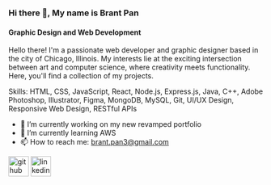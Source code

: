 ### Hi there 👋, My name is Brant Pan
#### Graphic Design and Web Development

Hello there! I'm a passionate web developer and graphic designer based in the city of Chicago, Illinois. My interests lie at the exciting intersection between art and computer science, where creativity meets functionality. Here, you'll find a collection of my projects.

Skills: HTML, CSS, JavaScript, React, Node.js, Express.js, Java, C++, Adobe Photoshop, Illustrator, Figma, MongoDB, MySQL, Git, UI/UX Design, Responsive Web Design, RESTful APIs

- 🔭 I’m currently working on my new revamped portfolio
- 🌱 I’m currently learning AWS 
- 📫 How to reach me: brant.pan3@gmail.com 


[<img src='https://cdn.jsdelivr.net/npm/simple-icons@3.0.1/icons/github.svg' alt='github' height='40'>](https://github.com/brantpan1)  [<img src='https://cdn.jsdelivr.net/npm/simple-icons@3.0.1/icons/linkedin.svg' alt='linkedin' height='40'>](https://www.linkedin.com/in/www.linkedin.com/in/brant-pan-a837aa18a/)  


